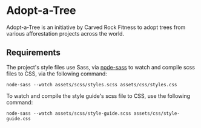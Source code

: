# Adopt-a-Tree

Adopt-a-Tree is an initiative by Carved Rock Fitness to adopt trees from various afforestation projects across the world.

## Requirements

The project's style files use Sass, via [node-sass](https://github.com/sass/node-sass) to watch and compile scss files to CSS, via the following command:

```
node-sass --watch assets/scss/styles.scss assets/css/styles.css
```

To watch and compile the style guide's scss file to CSS, use the following command:

```
node-sass --watch assets/scss/style-guide.scss assets/css/style-guide.css
```
